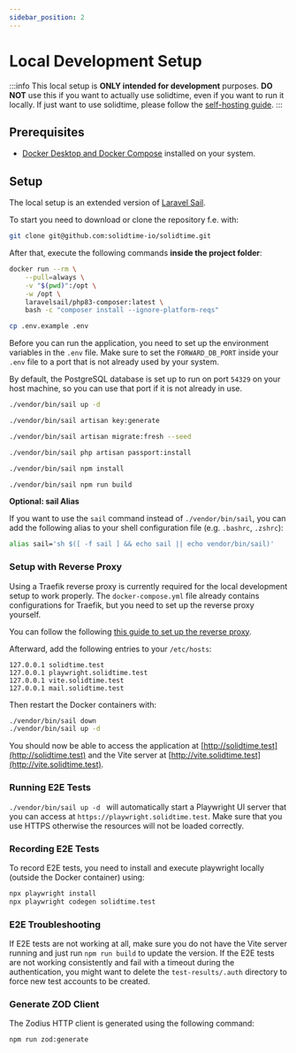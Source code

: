 ```yaml
---
sidebar_position: 2
---
```


# Local Development Setup

:::info
This local setup is **ONLY intended for development** purposes. **DO NOT** use this if you want to actually use solidtime, even if you want to run it locally.
If just want to use solidtime, please follow the [self-hosting guide](../self-hosting/intro.md).
:::


## Prerequisites

- [Docker Desktop and Docker Compose](https://www.docker.com/products/docker-desktop/) installed on your system.

## Setup

The local setup is an extended version of [Laravel Sail](https://laravel.com/docs/12.x/sail#main-content).

To start you need to download or clone the repository f.e. with:

```bash
git clone git@github.com:solidtime-io/solidtime.git
```

After that, execute the following commands **inside the project folder**:

```bash
docker run --rm \
    --pull=always \
    -v "$(pwd)":/opt \
    -w /opt \
    laravelsail/php83-composer:latest \
    bash -c "composer install --ignore-platform-reqs"

cp .env.example .env
```

Before you can run the application, you need to set up the environment variables in the `.env` file.
Make sure to set the `FORWARD_DB_PORT` inside your `.env` file to a port that is not already used by your system.

By default, the PostgreSQL database is set up to run on port `54329` on your host machine, so you can use that port if it is not already in use.

```bash
./vendor/bin/sail up -d

./vendor/bin/sail artisan key:generate

./vendor/bin/sail artisan migrate:fresh --seed

./vendor/bin/sail php artisan passport:install

./vendor/bin/sail npm install

./vendor/bin/sail npm run build
```

**Optional: sail Alias**

If you want to use the `sail` command instead of `./vendor/bin/sail`, you can add the following alias to your shell configuration file (e.g. `.bashrc`, `.zshrc`):

```bash
alias sail='sh $([ -f sail ] && echo sail || echo vendor/bin/sail)'
```

### Setup with Reverse Proxy

Using a Traefik reverse proxy is currently required for the local development setup to work properly.
The `docker-compose.yml` file already contains configurations for Traefik, but you need to set up the reverse proxy yourself.

You can follow the following [this guide to set up the reverse proxy](https://github.com/korridor/reverse-proxy-docker-traefik?tab=readme-ov-file#setup-for-local-development).

Afterward, add the following entries to your `/etc/hosts`:

```
127.0.0.1 solidtime.test
127.0.0.1 playwright.solidtime.test
127.0.0.1 vite.solidtime.test
127.0.0.1 mail.solidtime.test
```

Then restart the Docker containers with:

```bash
./vendor/bin/sail down
./vendor/bin/sail up -d
```

You should now be able to access the application at [http://solidtime.test](http://solidtime.test) and the Vite server at [http://vite.solidtime.test](http://vite.solidtime.test).

### Running E2E Tests

`./vendor/bin/sail up -d ` will automatically start a Playwright UI server that you can access at `https://playwright.solidtime.test`.
Make sure that you use HTTPS otherwise the resources will not be loaded correctly.

### Recording E2E Tests

To record E2E tests, you need to install and execute playwright locally (outside the Docker container) using:

```bash
npx playwright install
npx playwright codegen solidtime.test
``` 

### E2E Troubleshooting

If E2E tests are not working at all, make sure you do not have the Vite server running and just run `npm run build` to update the version.
If the E2E tests are not working consistently and fail with a timeout during the authentication, you might want to delete the `test-results/.auth` directory to force new test accounts to be created.

### Generate ZOD Client

The Zodius HTTP client is generated using the following command:

```bash
npm run zod:generate
```
